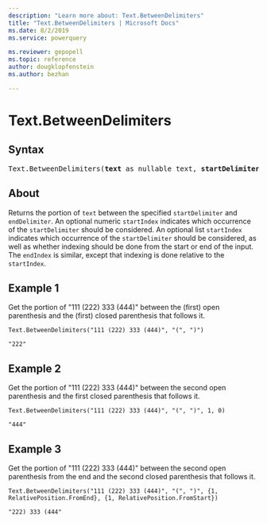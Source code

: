 ```yaml
---
description: "Learn more about: Text.BetweenDelimiters"
title: "Text.BetweenDelimiters | Microsoft Docs"
ms.date: 8/2/2019
ms.service: powerquery

ms.reviewer: gepopell
ms.topic: reference
author: dougklopfenstein
ms.author: bezhan

---
```

# Text.BetweenDelimiters

## Syntax

<pre>
Text.BetweenDelimiters(<b>text</b> as nullable text, <b>startDelimiter</b> as text, <b>endDelimiter</b> as text, optional <b>startIndex</b> as any, optional <b>endIndex</b> as any) as any
</pre>

## About
Returns the portion of `text` between the specified `startDelimiter` and `endDelimiter`. An optional numeric `startIndex` indicates which occurrence of the `startDelimiter` should be considered. An optional list `startIndex` indicates which occurrence of the `startDelimiter` should be considered, as well as whether indexing should be done from the start or end of the input. The `endIndex` is similar, except that indexing is done relative to the `startIndex`.

## Example 1
Get the portion of "111 (222) 333 (444)" between the (first) open parenthesis and the (first) closed parenthesis that follows it.

```powerquery-m
Text.BetweenDelimiters("111 (222) 333 (444)", "(", ")")
```

`"222"`

## Example 2
Get the portion of "111 (222) 333 (444)" between the second open parenthesis and the first closed parenthesis that follows it.

```powerquery-m
Text.BetweenDelimiters("111 (222) 333 (444)", "(", ")", 1, 0)
```

`"444"`

## Example 3
Get the portion of "111 (222) 333 (444)" between the second open parenthesis from the end and the second closed parenthesis that follows it.

```powerquery-m
Text.BetweenDelimiters("111 (222) 333 (444)", "(", ")", {1, RelativePosition.FromEnd}, {1, RelativePosition.FromStart})
```

`"222) 333 (444"`
